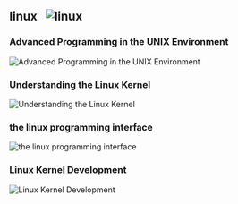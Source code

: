 ## linux &nbsp;&nbsp;![linux](https://progress-bar.dev/0/?title=0/4)
### Advanced Programming in the UNIX Environment
![Advanced Programming in the UNIX Environment](https://progress-bar.dev/0/?title=0/1)
### Understanding the Linux Kernel
![Understanding the Linux Kernel](https://progress-bar.dev/0/?title=0/1)
### the linux programming interface
![the linux programming interface](https://progress-bar.dev/0/?title=0/1)
### Linux Kernel Development
![Linux Kernel Development](https://progress-bar.dev/0/?title=0/1)
